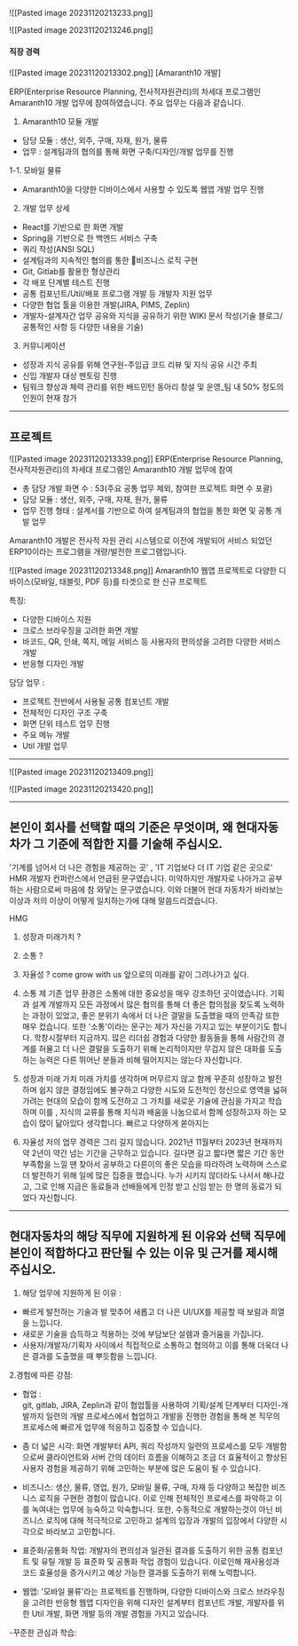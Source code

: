 

![[Pasted image 20231120213233.png]]

![[Pasted image 20231120213246.png]]

#### 직장 경력

![[Pasted image 20231120213302.png]]
[Amaranth10 개발]

ERP(Enterprise Resource Planning, 전사적자원관리)의 차세대 프로그램인 Amaranth10 개발 업무에 참여하였습니다. 
주요 업무는 다음과 같습니다. 

1. Amaranth10 모듈 개발 
 - 담당 모듈 : 생산, 외주, 구매, 자재, 원가, 물류 
 - 업무 : 설계팀과의 협의를 통해 화면 구축/디자인/개발 업무를 진행

1-1. 모바일 물류 
 - Amaranth10을 다양한 디바이스에서 사용할 수 있도록 웹앱 개발 업무 진행 

2. 개발 업무 상세 

 - React를 기반으로 한 화면 개발
 - Spring을 기반으로 한 백엔드 서비스 구축 
 - 쿼리 작성(ANSI SQL)
 - 설계팀과의 지속적인 협의를 통한 비즈니스 로직 구현 
 - Git, Gitlab를 활용한 형상관리
 - 각 배포 단계별 테스트 진행 
 - 공통 컴포넌트/Util/배포 프로그램 개발 등 개발자 지원 업무 
 - 다양한 협업 툴을 이용한 개발(JIRA, PIMS, Zeplin)
 - 개발자-설계자간 업무 공유와 지식을 공유하기 위한 WIKI 문서 작성(기술 블로그/공통적인 사항 등 다양한 내용을 기술)

3. 커뮤니케이션 

 - 성장과 지식 공유를 위해 연구원-주임급 코드 리뷰 및 지식 공유 시간 주최 
 - 신입 개발자 대상 멘토링 진행
 - 팀워크 향상과 체력 관리를 위한 배드민턴 동아리 창설 및 운영_팀 내 50% 정도의 인원이 현재 참가 
---

## 프로젝트
![[Pasted image 20231120213339.png]]
ERP(Enterprise Resource Planning, 전사적자원관리)의 차세대 프로그램인 Amaranth10 개발 업무에 참여

- 총 담당 개발 화면 수 : 53(주요 공통 업무 제외, 참여한 프로젝트 화면 수 포괄)
- 담당 모듈 : 생산, 외주, 구매, 자재, 원가, 물류 
- 업무 진행 형태 : 설계서를 기반으로 하여 설계팀과의 협업을 통한 화면 및 공통 개발 업무 

Amaranth10 개발은 전사적 자원 관리 시스템으로 이전에 개발되어 서비스 되었던 ERP10이라는 프로그램을 개량/발전한 프로그램입니다. 


![[Pasted image 20231120213348.png]]
Amaranth10 웹앱 프로젝트로 다양한 디바이스(모바일, 태블릿, PDF 등)를 타겟으로 한 신규 프로젝트 

특징: 
 - 다양한 디바이스 지원 
 - 크로스 브라우징을 고려한 화면 개발  
 - 바코드, QR, 인쇄, 쪽지, 메일 서비스 등 사용자의 편의성을 고려한 다양한 서비스 개발 
 - 반응형 디자인 개발 

 담당 업무 :  
 - 프로젝트 전반에서 사용될 공통 컴포넌트 개발
 - 전체적인 디자인 구조 구축 
 - 화면 단위 테스트 업무 진행 
 - 주요 메뉴 개발 
 - Util 개발 업무 
---

![[Pasted image 20231120213409.png]]

![[Pasted image 20231120213420.png]]

---

## 본인이 회사를 선택할 때의 기준은 무엇이며, 왜 현대자동차가 그 기준에 적합한 지를 기술해 주십시오.

'기계를 넘어서 더 나은 경험을 제공하는 곳' , 'IT 기업보다 더 IT 기업 같은 곳으로'  HMR 개발자 컨퍼런스에서 언급된 문구였습니다.
미약하지만 개발자로 나아가고 공부하는 사람으로써 마음에 참 와닿는 문구였습니다. 이와 더불어 현대 자동차가 바라보는 이상과 저의 이상이 어떻게 일치하는가에 대해 말씀드리겠습니다. 

HMG
1. 성장과 미래가치 ?
2. 소통 ?
3. 자율성 ?
 come grow with us 
 앞으로의 미래를 같이 그려나가고 싶다. 

5. 소통 
 제 기존 업무 환경은 소통에 대한 중요성을 매우 강조하던 곳이였습니다. 기획과 설계 개발까지 모든 과정에서 많은 협의를 통해 더 좋은 합의점을 찾도록 노력하는 과정이 있었고, 좋은 분위기 속에서 더 나은 결말을 도출했을 때의 만족감 또한 매우 컸습니다. 
또한 '소통'이라는 문구는 제가 자신을 가지고 있는 부분이기도 합니다. 학창시절부터 지금까지. 많은 리더쉽 경험과 다양한 활동들을 통해 사람간의 경계를 허물고 더 나은 결말을 도출하기 위해 논리적이지만 무겁지 않은 대화를 도출하는 능력은 다른 뛰어난 분들과 비해 떨어지지는 않는다 자신합니다. 

2. 성장과 미래 가치 
 미래 가치를 생각하며 머무르지 않고 함께 꾸준히 성장하고 발전하며 쉽지 않은 결정임에도 불구하고 다양한 시도와 도전적인 정신으로 영역을 넓혀가려는 현대의 모습이 함께 도전하고 그 가치를 새로운 기술에 관심을 가지고 학습하며 이를 , 지식의 교류를 통해 지식과 배움을 나눔으로서 함께 성장하고자 하는 모습이 많이 닮아있다 생각합니다. 빠르고 다양하게 쏟아지는 

3. 자율성 
 저의 업무 경력은 그리 길지 않습니다. 2021년 11월부터 2023년 현재까지 약 2년이 약간 넘는 기간을 근무하고 있습니다. 길다면 길고 짧다면 짧은 기간 동안 부족함을 느낄 땐 찾아서 공부하고 다른이의 좋은 모습을 따라하려 노력하며 스스로 더 발전하기 위해 일에 많은 집중을 했습니다. 누가 시키지 않더라도 나서서 해나갔고, 그로 인해 지금은 동료들과 선배들에게 인정 받고 신임 받는 한 명의 동료가 되었다 자신합니다.

---

## 현대자동차의 해당 직무에 지원하게 된 이유와 선택 직무에 본인이 적합하다고 판단될 수 있는 이유 및 근거를 제시해 주십시오.

1. 해당 업무에 지원하게 된 이유 : 
 - 빠르게 발전하는 기술과 발 맞추어 새롭고 더 나은 UI/UX를 제공할 때 보람과 희열을 느낍니다. 
 - 새로운 기술을 습득하고 적용하는 것에 부담보단 설렘과 즐거움을 가집니다. 
 - 사용자/개발자/기획자 사이에서 직접적으로 소통하고 협의하고 이를 통해 더욱더 나은 결과를 도출했을 때 뿌듯함을 느낍니다.  
  
2.경험에 따른 강점:
  - 협업 :  
 git, gitlab, JIRA, Zeplin과 같이 협업툴을 사용하여 기획/설계 단계부터 디자인-개발까지 일련의 개발 프로세스에서 협업하고 개발을 진행한 경험을 통해 본 직무의 프로세스에 빠르게 업무에 적응하고 집중할 수 있습니다. 

 - 좀 더 넓은 시각: 
 화면 개발부터 API, 쿼리 작성까지 일련의 프로세스를 모두 개발함으로써 클라이언트와 서버 간의 데이터 흐름을 이해하고 조금 더 효율적이고 향상된 사용자 경험을 제공하기 위해 고민하는 부분에 많은 도움이 될 수 있습니다. 

 - 비즈니스: 
 생산, 물류, 영업, 원가, 모바일 물류, 구매, 자재 등 다양하고 복잡한 비즈니스 로직을 구현한 경험이 많습니다. 이로 인해 전체적인 프로세스를 파악하고 이를 녹여내는 업무에 능숙하고 익숙합니다. 또한, 수동적으로 개발하는것이 아닌 비즈니스 로직에 대해 적극적으로 고민하고 설계의 입장과 개발의 입장에서 다양한 시각으로 바라보고 고민합니다. 

- 표준화/공통화 작업: 
 개발자의 편의성과 일관된 결과를 도출하기 위한 공통 컴포넌트 및 유틸 개발 등 표준화 및 공통화 작업 경험이 있습니다. 이로인해 재사용성과 코드 효율성을 증가시키고 예상 가능한 결과를 도출하기 위해 노력합니다. 

- 웹앱: 
  '모바일 물류'라는 프로젝트를 진행하며, 다양한 디바이스와 크로스 브라우징을 고려한 반응형 웹앱 디자인을 위해 디자인 설계부터 컴포넌트 개발, 개발자를 위한 Util 개발, 화면 개발 등의 개발 경험을 가지고 있습니다.  

-꾸준한 관심과 학습: 
